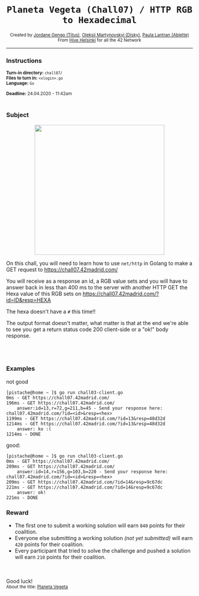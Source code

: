 <h1 align="center"><code>Planeta Vegeta (Chall07) / HTTP RGB to Hexadecimal</code></h1>

<div align="center">
  <sub>Created by <a href="https://github.com/jgengo">Jordane Gengo (Titus)</a>, <a href="">Oleksii Martynovskyi (Disky)</a>, <a href="">Paula Lantran (Ablette)</a></sub>
</div>
<div align="center">
  <sub>From <a href="https://hive.fi">Hive Helsinki</a> for all the 42 Network</sub>
</div>

---

### Instructions

<sub>**Turn-in directory:** `chall07/`</sub><br />
<sub>**Files to turn in:** `<xlogin>.go`</sub><br />
<sub>**Language:** `Go`</sub>

<sub>**Deadline:** 24.04.2020 - 11:42am</sub>
<br /><br />
### Subject

<p align="center">
  <img width="350" height="350" src="https://boxopix.fr/hive/golang.png">
</p>

On this chall, you will need to learn how to use `net/http` in Golang to make a GET request to https://chall07.42madrid.com/ 

You will receive as a response an id, a RGB value sets and you will have to answer back in less than 400 ms to the server with another HTTP GET the Hexa value of this RGB sets on https://chall07.42madrid.com/?id=ID&resp=HEXA 

The hexa doesn't have a `#` this time!!

The output format doesn't matter, what matter is that at the end we're able to see you get a return status code 200 client-side or a "ok!" body response.

<br /><br />
### Examples

not good
```
[pistache@home ~ ]$ go run chall03-client.go
0ms - GET https://chall07.42madrid.com/
196ms - GET https://chall07.42madrid.com/
	answer:id=13,r=72,g=211,b=45 - Send your response here: chall07.42madrid.com/?id=<id>&resp=<hex>
1199ms - GET https://chall07.42madrid.com/?id=13&resp=48d32d
1214ms - GET https://chall07.42madrid.com/?id=13&resp=48d32d
	answer: ko :(
1214ms - DONE
```
good:
```
[pistache@home ~ ]$ go run chall03-client.go
0ms - GET https://chall07.42madrid.com/
209ms - GET https://chall07.42madrid.com/
	answer:id=14,r=156,g=103,b=220 - Send your response here: chall07.42madrid.com/?id=<id>&resp=<hex>
209ms - GET https://chall07.42madrid.com/?id=14&resp=9c67dc
221ms - GET https://chall07.42madrid.com/?id=14&resp=9c67dc
	answer: ok!
221ms - DONE
```

### Reward

 - The first one to submit a working solution will earn `840` points for their coalition.
 - Everyone else submitting a working solution *(not yet submitted)* will earn `420` points for their coalition.
 - Every participant that tried to solve the challenge and pushed a solution will earn `210` points for their coalition.
 
<br /><br />
Good luck!
<br />
<sub>About the title: <a href="https://dragonball.fandom.com/es/wiki/Planeta_Vegeta">Planeta Vegeta</a></sub>
